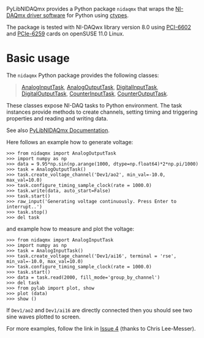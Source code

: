 PyLibNIDAQmx provides a Python package `nidaqmx` that wraps the [NI-DAQmx driver software](http://www.ni.com/dataacquisition/nidaqmx.htm) for Python using [ctypes](http://docs.python.org/library/ctypes.html).

The package is tested with NI-DAQwx library version 8.0 using [PCI-6602](http://sine.ni.com/nips/cds/view/p/lang/en/nid/1123) and [PCIe-6259](http://sine.ni.com/nips/cds/view/p/lang/en/nid/201814) cards on openSUSE 11.0 Linux.

# Basic usage #

The `nidaqmx` Python package provides the following classes:

> [AnalogInputTask](http://sysbio.ioc.ee/download/software/pylibnidaqmx/generated/nidaqmx.AnalogInputTask.html), [AnalogOutputTask](http://sysbio.ioc.ee/download/software/pylibnidaqmx/generated/nidaqmx.AnalogOutputTask.html), [DigitalInputTask](http://sysbio.ioc.ee/download/software/pylibnidaqmx/generated/nidaqmx.DigitalInputTask.html), [DigitalOutputTask](http://sysbio.ioc.ee/download/software/pylibnidaqmx/generated/nidaqmx.DigitalOutputTask.html),  [CounterInputTask](http://sysbio.ioc.ee/download/software/pylibnidaqmx/generated/nidaqmx.CounterInputTask.html), [CounterOutputTask](http://sysbio.ioc.ee/download/software/pylibnidaqmx/generated/nidaqmx.CounterOutputTask.html).

These classes expose NI-DAQ tasks to Python environment. The task instances provide methods to create channels, setting timing and triggering properties and
reading and writing data.

See also [PyLibNIDAQmx Documentation](http://sysbio.ioc.ee/download/software/pylibnidaqmx/index.html).

Here follows an example how to generate voltage:

```
>>> from nidaqmx import AnalogOutputTask
>>> import numpy as np
>>> data = 9.95*np.sin(np.arange(1000, dtype=np.float64)*2*np.pi/1000)
>>> task = AnalogOutputTask()
>>> task.create_voltage_channel('Dev1/ao2', min_val=-10.0, max_val=10.0)
>>> task.configure_timing_sample_clock(rate = 1000.0)
>>> task.write(data, auto_start=False)
>>> task.start()
>>> raw_input('Generating voltage continuously. Press Enter to interrupt..')
>>> task.stop()
>>> del task
```

and example how to measure and plot the voltage:

```
>>> from nidaqmx import AnalogInputTask
>>> import numpy as np
>>> task = AnalogInputTask()
>>> task.create_voltage_channel('Dev1/ai16', terminal = 'rse', min_val=-10.0, max_val=10.0)
>>> task.configure_timing_sample_clock(rate = 1000.0)
>>> task.start()
>>> data = task.read(2000, fill_mode='group_by_channel')
>>> del task
>>> from pylab import plot, show
>>> plot (data)
>>> show ()
```

If `Dev1/ao2` and `Dev1/ai16` are directly connected then you should see
two sine waves plotted to screen.

For more examples, follow the link in [Issue 4](http://code.google.com/p/pylibnidaqmx/issues/detail?id=4) (thanks to Chris Lee-Messer).
